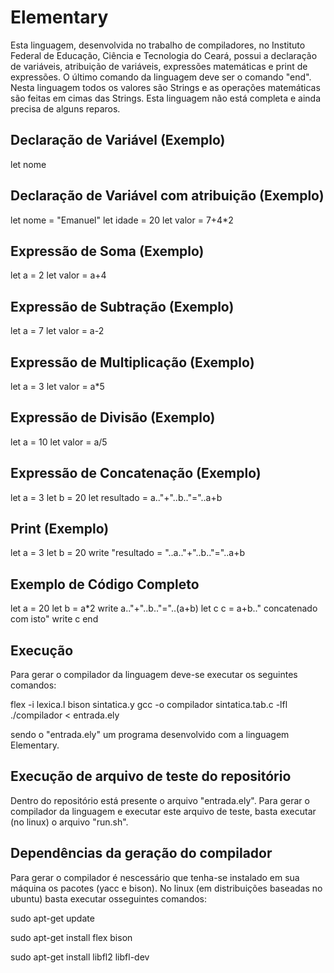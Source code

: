 # Elementary

Esta linguagem, desenvolvida no trabalho de compiladores, no Instituto Federal de Educação, Ciência e Tecnologia do Ceará, possui a declaração de variáveis, atribuição de variáveis, expressões matemáticas e print de expressões.  O último comando da linguagem deve ser o comando "end". Nesta linguagem todos os valores são Strings e as operações matemáticas são feitas em cimas das Strings. Esta linguagem não está completa e ainda precisa de alguns reparos.

## Declaração de Variável (Exemplo)

let nome

## Declaração de Variável com atribuição (Exemplo)

let nome = "Emanuel"
let idade = 20
let valor = 7+4*2

## Expressão de Soma (Exemplo)

let a = 2
let valor = a+4

## Expressão de Subtração (Exemplo)

let a = 7
let valor = a-2

## Expressão de Multiplicação (Exemplo)

let a = 3
let valor = a*5

## Expressão de Divisão (Exemplo)

let a = 10
let valor = a/5

## Expressão de Concatenação (Exemplo)

let a = 3
let b = 20
let resultado = a.."+"..b.."="..a+b

## Print (Exemplo)

let a = 3
let b = 20
write "resultado = "..a.."+"..b.."="..a+b

## Exemplo de Código Completo

let a = 20
let b = a*2
write a.."+"..b.."="..(a+b)
let c
c = a+b.." concatenado com isto"
write c
end

## Execução

Para gerar o compilador da linguagem deve-se executar os seguintes comandos:

flex -i lexica.l
bison sintatica.y
gcc -o compilador sintatica.tab.c -lfl
./compilador < entrada.ely

sendo o "entrada.ely" um programa desenvolvido com a linguagem Elementary.

## Execução de arquivo de teste do repositório

Dentro do repositório está presente o arquivo "entrada.ely". Para gerar o compilador da linguagem e executar este arquivo de teste, basta executar (no linux) o arquivo "run.sh".

## Dependências da geração do compilador

Para gerar o compilador é nescessário que tenha-se instalado em sua máquina os pacotes (yacc e bison). No linux (em distribuições baseadas no ubuntu) basta executar osseguintes comandos:

sudo apt-get update

sudo apt-get install flex bison

sudo apt-get install libfl2 libfl-dev